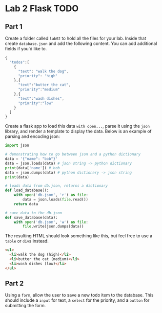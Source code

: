 

# Lab 2 Flask TODO


## Part 1

Create a folder called `lab02` to hold all the files for your lab. Inside that create `database.json` and add the following content. You can add additional fields if you'd like to.

```javascript
{
  "todos":[
    {
      "text": "walk the dog",
      "priority": "high"
    },{
      "text":"butter the cat",
      "priority":"medium"
    },{
      "text":"wash dishes",
      "priority":"low"
    }
  ]
}
```

Create a flask app to load this data `with open...`, parse it using the `json` library, and render a template to display the data. Below is an example of parsing and encoding json:

```python
import json

# demonstrating how to go between json and a python dictionary
data = '{"name": "bob"}'
data = json.loads(data) # json string -> python dictionary
print(data['name']) # bob
data = json.dumps(data) # python dictionary -> json string
print(data)

# loads data from db.json, returns a dictionary
def load_database():
    with open('db.json', 'r') as file:
        data = json.loads(file.read())
    return data

# save data to the db.json
def save_database(data):
    with open('db.json', 'w') as file:
        file.write(json.dumps(data))
```

The resulting HTML should look something like this, but feel free to use a `table` or `div`s instead.

```html
<ul>
  <li>walk the dog (high)</li>
  <li>butter the cat (medium)</li>
  <li>wash dishes (low)</li>
</ul>
```

## Part 2


Using a `form`, allow the user to save a new todo item to the database. This should include a `input` for text, a `select` for the priority, and a `button` for submitting the form.



